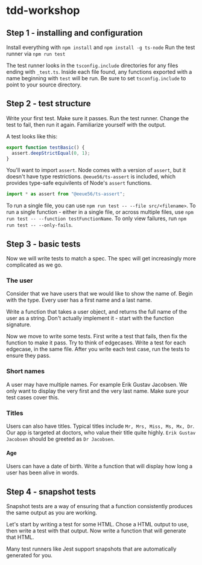 # tdd-workshop

## Step 1 - installing and configuration

Install everything with `npm install` and `npm install -g ts-node`
Run the test runner via `npm run test`

The test runner looks in the `tsconfig.include` directories for any files ending with `_test.ts`. Inside each file found, any functions exported with a name beginning with `test` will be run. Be sure to set `tsconfig.include` to point to your source directory.

## Step 2 - test structure

Write your first test. Make sure it passes. Run the test runner. Change the test to fail, then run it again. Familiarize yourself with the output.

A test looks like this:

```ts
export function testBasic() {
  assert.deepStrictEqual(0, 1);
}
```

You'll want to import `assert`. Node comes with a version of `assert`, but it doesn't have type restrictions. `@eeue56/ts-assert` is included, which provides type-safe equivilents of Node's `assert` functions.

```ts
import * as assert from "@eeue56/ts-assert";
```

To run a single file, you can use `npm run test -- --file src/<filename>`. To run a single function - either in a single file, or across multiple files, use `npm run test -- --function testFunctionName`. To only view failures, run `npm run test -- --only-fails`.

## Step 3 - basic tests

Now we will write tests to match a spec. The spec will get increasingly more complicated as we go.

### The user

Consider that we have users that we would like to show the name of. Begin with the type. Every user has a first name and a last name.

Write a function that takes a user object, and returns the full name of the user as a string. Don't actually implement it - start with the function signature.

Now we move to write some tests. First write a test that fails, then fix the function to make it pass. Try to think of edgecases. Write a test for each edgecase, in the same file. After you write each test case, run the tests to ensure they pass.

### Short names

A user may have multiple names. For example Erik Gustav Jacobsen. We only want to display the very first and the very last name. Make sure your test cases cover this.

### Titles

Users can also have titles. Typical titles include `Mr, Mrs, Miss, Ms, Mx, Dr`. Our app is targeted at doctors, who value their title quite highly. `Erik Gustav Jacobsen` should be greeted as `Dr Jacobsen`.

#### Age

Users can have a date of birth. Write a function that will display how long a user has been alive in words.

## Step 4 - snapshot tests

Snapshot tests are a way of ensuring that a function consistently produces the same output as you are working.

Let's start by writing a test for some HTML. Chose a HTML output to use, then write a test with that output. Now write a function that will generate that HTML.

Many test runners like Jest support snapshots that are automatically generated for you.
